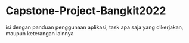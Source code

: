 # Capstone-Project-Bangkit2022
isi dengan panduan penggunaan aplikasi, task apa saja yang dikerjakan, maupun keterangan lainnya
